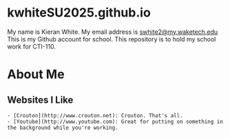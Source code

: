 # kwhiteSU2025.github.io
My name is Kieran White. My email address is swhite2@my.waketech.edu
This is my Github account for school.
This repository is to hold my school work for CTI-110.

# About Me
## Websites I Like
    - [Crouton](http://www.crouton.net): Crouton. That's all.
    - [Youtube](http://www.youtube.com): Great for putting on something in the background while you're working. 